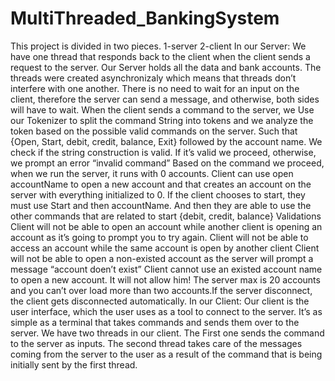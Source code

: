 # MultiThreaded_BankingSystem

This project is divided in two pieces.
1-server
2-client
In our Server:
We have one thread that responds back to the client when the client sends a request to the server. Our
Server holds all the data and bank accounts.
The threads were created asynchronizaly which means that threads don’t interfere with one another. There
is no need to wait for an input on the client, therefore the server can send a message, and otherwise, both
sides will have to wait.
When the client sends a command to the server, we Use our Tokenizer to split the command String into
tokens and we analyze the token based on the possible valid commands on the server. Such that {Open,
Start, debit, credit, balance, Exit} followed by the account name.
We check if the string construction is valid. If it’s valid we proceed, otherwise, we prompt an error
“invalid command”
Based on the command we proceed, when we run the server, it runs with 0 accounts. Client can use open
accountName to open a new account and that creates an account on the server with everything initialized
to 0.
If the client chooses to start, they must use Start and then accountName. And then they are able to use the
other commands that are related to start {debit, credit, balance}
Validations
Client will not be able to open an account while another client is opening an account as it’s going to
prompt you to try again.
Client will not be able to access an account while the same account is open by another client
Client will not be able to open a non-existed account as the server will prompt a message “account doen’t
exist”
Client cannot use an existed account name to open a new account. It will not allow him!
The server max is 20 accounts and you can’t over load more than two accounts.If the server disconnect, the client gets disconnected automatically.
In our Client:
Our client is the user interface, which the user uses as a tool to connect to the server. It’s as simple as a
terminal that takes commands and sends them over to the server.
We have two threads in our client. The First one sends the command to the server as inputs.
The second thread takes care of the messages coming from the server to the user as a result of the
command that is being initially sent by the first thread.
